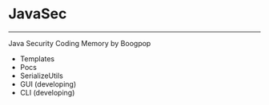 # JavaSec
*** 
Java Security Coding Memory by Boogpop
- Templates
- Pocs
- SerializeUtils
- GUI (developing)
- CLI (developing)
